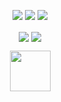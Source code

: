 <p align="center">
<img src="https://img.shields.io/badge/SHELL%20SCRIPT-black?style=for-the-badge&logo=gnu%20bash"/>
<img src="https://img.shields.io/badge/PYTHON-black?style=for-the-badge&logo=python"/>
<img src="https://img.shields.io/badge/LINUX-black?style=for-the-badge&logo=linux"/>
</p>
<!---
digimontana/digimontana is a ✨ special ✨ repository because its `README.md` (this file) appears on your GitHub profile.
You can click the Preview link to take a look at your changes.
--->
<p align="center">
<img src="https://github-readme-stats.vercel.app/api?username=Digimontana&show_icons=true&theme=radical&count_private=true&hide_border=true&bg_color=00000000" align="center" />
<img src="https://github-readme-stats.vercel.app/api/top-langs/?username=Digimontana&hide_border=true&layout=compact&theme=radical&bg_color=00000000" align="center" />
</p>

<p align="center">
<img src="https://camo.githubusercontent.com/ffbf71edb9eb65671926a8cc42a5a740bf5b799a9b93699a3a0de76e1793a80b/68747470733a2f2f6d656469612e67697068792e636f6d2f6d656469612f54456e586b637348725034596564436868412f67697068792e676966" width="65" style="max-width: 100%;">
</p>

